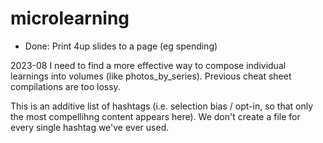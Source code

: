 # microlearning



* Done: Print 4up slides to a page (eg spending)


2023-08 I need to find a more effective way to compose individual learnings into volumes (like photos_by_series). Previous cheat sheet compilations are too lossy.

This is an additive list of hashtags (i.e. selection bias / opt-in, so that only the most compellihng content appears here). We don't create a file for every single hashtag we've ever used.
